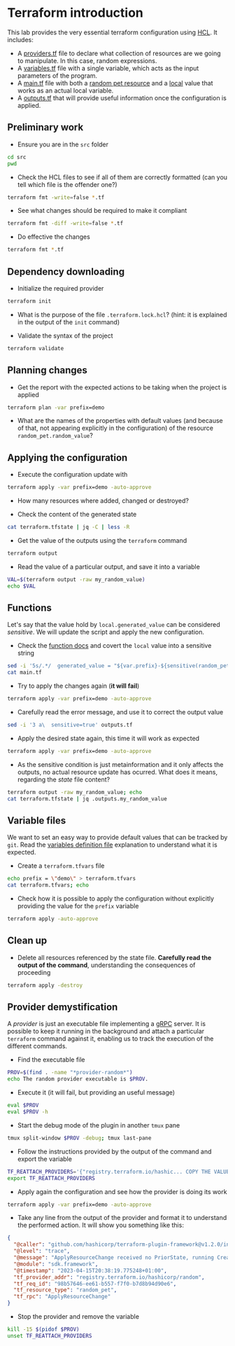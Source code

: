# Terraform introduction

This lab provides the very essential terraform configuration using
[HCL](https://developer.hashicorp.com/terraform/language). It includes:

* A [providers.tf](src/providers.tf) file to declare what collection
of resources are we going to manipulate. In this case, random expressions.
* A [variables.tf](src/variables.tf) file with a single variable, which
acts as the input parameters of the program.
* A [main.tf](src/main.tf) file with both a
[random pet resource](https://registry.terraform.io/providers/hashicorp/random/latest/docs/resources/pet) and a [local](https://developer.hashicorp.com/terraform/language/values/locals) value that works as an actual local
variable.
* A [outputs.tf](src/outputs.tf) that will provide useful information once the configuration is applied.

## Preliminary work

* Ensure you are in the `src` folder

```bash
cd src
pwd
```

* Check the HCL files to see if all of them are correctly formatted (can you tell which file is the offender one?)

```bash
terraform fmt -write=false *.tf
```

* See what changes should be required to make it compliant

```bash
terraform fmt -diff -write=false *.tf
```

* Do effective the changes

```bash
terraform fmt *.tf
```

## Dependency downloading

* Initialize the required provider

```bash
terraform init
```

* What is the purpose of the file `.terraform.lock.hcl`? (hint: it is explained in the output of the `init` command)

* Validate the syntax of the project

```bash
terraform validate
```

## Planning changes

* Get the report with the expected actions to be taking when the project is applied

```bash
terraform plan -var prefix=demo
```

* What are the names of the properties with default values (and because of that, not appearing explicitly in the configuration)
of the resource `random_pet.random_value`?


## Applying the configuration

* Execute the configuration update with

```bash
terraform apply -var prefix=demo -auto-approve
```

* How many resources where added, changed or destroyed?

* Check the content of the generated state

```bash
cat terraform.tfstate | jq -C | less -R
```

* Get the value of the outputs using the `terraform` command

```bash
terraform output
```

* Read the value of a particular output, and save it into a variable

```bash
VAL=$(terraform output -raw my_random_value)
echo $VAL
```

## Functions

Let's say that the value hold by `local.generated_value` can be considered *sensitive*. We will update
the script and apply the new configuration.

* Check the [function docs](https://developer.hashicorp.com/terraform/language/functions/sensitive) and
covert the `local` value into a sensitive string

```bash
sed -i '5s/.*/  generated_value = "${var.prefix}-${sensitive(random_pet.random_value.id)}"/' main.tf
cat main.tf
```

* Try to apply the changes again (**it will fail**)

```bash
terraform apply -var prefix=demo -auto-approve
```

* Carefully read the error message, and use it to correct the output value

```bash
sed -i '3 a\  sensitive=true' outputs.tf
```

* Apply the desired state again, this time it will work as expected

```bash
terraform apply -var prefix=demo -auto-approve
```

* As the sensitive condition is just metainformation and it only affects the outputs,
no actual resource update has ocurred. What does it means, regarding the *state* file content?

```bash
terraform output -raw my_random_value; echo
cat terraform.tfstate | jq .outputs.my_random_value
```

## Variable files

We want to set an easy way to provide default values that can be tracked by `git`. Read the
[variables definition file](https://developer.hashicorp.com/terraform/language/values/variables#variable-definitions-tfvars-files)
explanation to understand what it is expected.

* Create a `terraform.tfvars` file

```bash
echo prefix = \"demo\" > terraform.tfvars
cat terraform.tfvars; echo
```

* Check how it is possible to apply the configuration without explicitly providing the value for the `prefix` variable

```bash
terraform apply -auto-approve
```

## Clean up

* Delete all resources referenced by the state file. **Carefully read the output of the command**, understanding
the consequences of proceeding

```bash
terraform apply -destroy
```

## Provider demystification

A *provider* is just an executable file implementing a [gRPC](https://grpc.io/) server. It is possible to keep it
running in the background and attach a particular `terraform` command against it, enabling us to track the execution
of the different commands.

* Find the executable file

```bash
PROV=$(find . -name "*provider-random*")
echo The random provider executable is $PROV.
```

* Execute it (it will fail, but providing an useful message)

```bash
eval $PROV
eval $PROV -h
```

* Start the debug mode of the plugin in another `tmux` pane

```bash
tmux split-window $PROV -debug; tmux last-pane
```

* Follow the instructions provided by the output of the command and export the variable

```bash
TF_REATTACH_PROVIDERS='{"registry.terraform.io/hashic... COPY THE VALUE FROM THE OUTPUT}'
export TF_REATTACH_PROVIDERS
```

* Apply again the configuration and see how the provider is doing its work

```bash
terraform apply -var prefix=demo -auto-approve
```

* Take any line from the output of the provider and format it to understand the performed action. It will
show you something like this:

```json
{
  "@caller": "github.com/hashicorp/terraform-plugin-framework@v1.2.0/internal/fwserver/server_applyresourcechange.go:42",
  "@level": "trace",
  "@message": "ApplyResourceChange received no PriorState, running CreateResource",
  "@module": "sdk.framework",
  "@timestamp": "2023-04-15T20:38:19.775248+01:00",
  "tf_provider_addr": "registry.terraform.io/hashicorp/random",
  "tf_req_id": "98b57646-ee61-b557-f7f0-b7d8b94d90e6",
  "tf_resource_type": "random_pet",
  "tf_rpc": "ApplyResourceChange"
}
```

* Stop the provider and remove the variable

```bash
kill -15 $(pidof $PROV)
unset TF_REATTACH_PROVIDERS
```